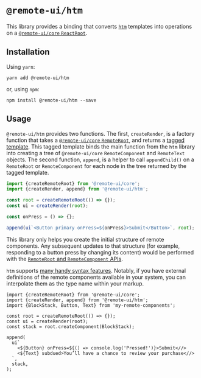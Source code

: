 # `@remote-ui/htm`

This library provides a binding that converts [`htm`](https://github.com/developit/htm) templates into operations on a [`@remote-ui/core` `ReactRoot`](../core#remoteroot).

## Installation

Using `yarn`:

```
yarn add @remote-ui/htm
```

or, using `npm`:

```
npm install @remote-ui/htm --save
```

## Usage

`@remote-ui/htm` provides two functions. The first, `createRender`, is a factory function that takes a [`@remote-ui/core` `RemoteRoot`](../core#remoteroot), and returns a [tagged template](https://developer.mozilla.org/en-US/docs/Web/JavaScript/Reference/Template_literals#Tagged_templates). This tagged template binds the main function from the `htm` library into creating a tree of `@remote-ui/core` `RemoteComponent` and `RemoteText` objects. The second function, `append`, is a helper to call `appendChild()` on a `RemoteRoot` or `RemoteComponent` for each node in the tree returned by the tagged template.

```ts
import {createRemoteRoot} from '@remote-ui/core';
import {createRender, append} from '@remote-ui/htm';

const root = createRemoteRoot(() => {});
const ui = createRender(root);

const onPress = () => {};

append(ui`<Button primary onPress=${onPress}>Submit</Button>`, root);
```

This library only helps you create the initial structure of remote components. Any subsequent updates to that structure (for example, responding to a button press by changing its content) would be performed with the [`RemoteRoot` and `RemoteComponent` APIs](../core).

`htm` supports [many handy syntax features](https://github.com/developit/htm#syntax-like-jsx-but-also-lit). Notably, if you have external definitions of the remote components available in your system, you can interpolate them as the type name within your markup.

```tsx
import {createRemoteRoot} from '@remote-ui/core';
import {createRender, append} from '@remote-ui/htm';
import {BlockStack, Button, Text} from 'my-remote-components';

const root = createRemoteRoot(() => {});
const ui = createRender(root);
const stack = root.createComponent(BlockStack);

append(
  ui`
    <${Button} onPress=${() => console.log('Pressed!')}>Submit<//>
    <${Text} subdued>You’ll have a chance to review your purchase<//>
  `,
  stack,
);
```
